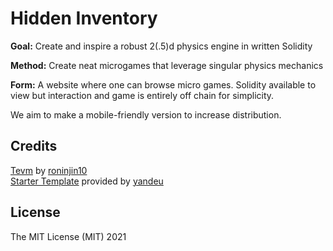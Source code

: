 # Hidden Inventory

<p>
  <strong>Goal:</strong> Create and inspire a robust 2(.5)d physics engine in written Solidity
</p>

<p>
  <strong>Method:</strong> Create neat microgames that leverage singular physics mechanics
</p>

<p>
  <strong>Form:</strong> A website where one can browse micro games. Solidity available to view but interaction and game is entirely off chain for simplicity.
</p>

We aim to make a mobile-friendly version to increase distribution.

## Credits

[Tevm](https://github.com/evmts/tevm-monorepo) by [roninjin10](https://github.com/roninjin10) \
[Starter Template](https://github.com/yandeu/phaser-project-template) provided by [yandeu](https://github.com/yandeu)

## License

The MIT License (MIT) 2021 
